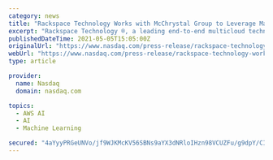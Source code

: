 ```yaml
---
category: news
title: "Rackspace Technology Works with McChrystal Group to Leverage Machine Learning for Delivery of High Value Data for Survey Analysis"
excerpt: "Rackspace Technology ®, a leading end-to-end multicloud technology solutions company, announced today its relationship with McChrystal Group, a renowned advisory services and leadership development firm that helps organizations identify opportunities to improve their performance so they can operate optimally in today’ s complex environments."
publishedDateTime: 2021-05-05T15:05:00Z
originalUrl: "https://www.nasdaq.com/press-release/rackspace-technology-works-with-mcchrystal-group-to-leverage-machine-learning-for"
webUrl: "https://www.nasdaq.com/press-release/rackspace-technology-works-with-mcchrystal-group-to-leverage-machine-learning-for"
type: article

provider:
  name: Nasdaq
  domain: nasdaq.com

topics:
  - AWS AI
  - AI
  - Machine Learning

secured: "4aYyyPRGeUNVo/jf9WJKMcKV56SBNs9aYX3dNRloIHzn98VCUZFu/g9dpY/CIKtMdSUQB0ejGVafsv1fwRXqOJp12Q6nVHoT1qNZ7X5Ie+uLTLx202220Vhwu3RDIgN29hRQ9eqGWjAJ9OfnmUw76muU0E9A9zLQqtp6B27OHZEQQanR1KIv7e34O1pJKXTwWDi3T/xbTR9fbDn1O2iYVY1QX0GI5cuOzTWZKeg8PZzqWP6tu2cEF63sbhqnAVn63QPiSFaIojXRIjTi9YsZ8q3YQQXpYCzOEviTUAZbh9jylCuFkciW+GRewLZWQSroc2w6Nc6s6DWepsAtieAFrsszHN7BCq0LIYCecQWUegs=;DBsMO++aF45OZPRi28YnXg=="
---
```


